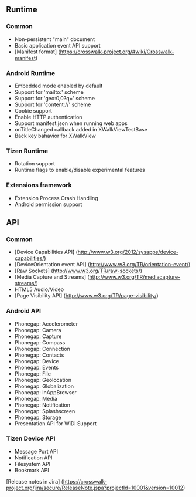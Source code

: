 ## Runtime 

### Common

* Non-persistent "main" document
* Basic application event API support
* [Manifest format] (https://crosswalk-project.org/#wiki/Crosswalk-manifest)

### Android Runtime

* Embedded mode enabled by default
* Support for 'mailto:' scheme 
* Support for 'geo:0,0?q=' scheme
* Support for 'content://' scheme
* Cookie support
* Enable HTTP authentication
* Support manifest.json when running web apps
* onTitleChanged callback added in XWalkViewTestBase
* Back key bahavior for XWalkView

### Tizen Runtime

* Rotation support
* Runtime flags to enable/disable experimental features

### Extensions framework

* Extension Process Crash Handling
* Android permission support

## API

### Common

* [Device Capabilities API] (http://www.w3.org/2012/sysapps/device-capabilities/)
* [DeviceOrientation event API] (http://www.w3.org/TR/orientation-event/)
* [Raw Sockets] (http://www.w3.org/TR/raw-sockets/)
* [Media Capture and Streams] (http://www.w3.org/TR/mediacapture-streams/)
* HTML5 Audio/Video
* [Page Visibility API] (http://www.w3.org/TR/page-visibility/)

### Android API

* Phonegap: Accelerometer
* Phonegap: Camera
* Phonegap: Capture
* Phonegap: Compass
* Phonegap: Connection
* Phonegap: Contacts
* Phonegap: Device
* Phonegap: Events
* Phonegap: File
* Phonegap: Geolocation
* Phonegap: Globalization
* Phonegap: InAppBrowser
* Phonegap: Media
* Phonegap: Notification
* Phonegap: Splashscreen
* Phonegap: Storage
* Presentation API for WiDi Support

### Tizen Device API

* Message Port API
* Notification API
* Filesystem API
* Bookmark API

[Release notes in Jira] (https://crosswalk-project.org/jira/secure/ReleaseNote.jspa?projectId=10001&version=10012)